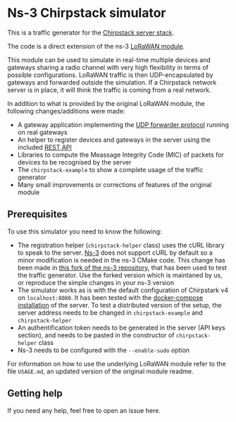 # Ns-3 Chirpstack simulator #

This is a traffic generator for the [Chirpstack server stack](https://www.chirpstack.io/ "ChirpStack, open-source LoRaWAN® Network Server"). 

The code is a direct extension of the ns-3 [LoRaWAN module](https://github.com/signetlabdei/lorawan "LoRaWAN ns-3 module").

This module can be used to simulate in real-time multiple devices and gateways sharing a radio channel with very high flexibility in terms of possible configurations. LoRaWAN traffic is then UDP-encapsulated by gateways and forwarded outside the simulation. If a Chirpstack network server is in place, it will think the traffic is coming from a real network. 

In addition to what is provided by the original LoRaWAN module, the following changes/additions were made:

* A gateway application implementing the [UDP forwarder protocol](https://github.com/Lora-net/packet_forwarder/blob/master/PROTOCOL.TXT "Semtech packet forwarder implementation") running on real gateways
* An helper to register devices and gateways in the server using the included [REST API](https://github.com/chirpstack/chirpstack-rest-api "ChirpStack gRPC to REST API proxy")
* Libraries to compute the Meassage Integrity Code (MIC) of packets for devices to be recognised by the server
* The `chirpstack-example` to show a complete usage of the traffic generator
* Many small improvements or corrections of features of the original module

## Prerequisites ##

To use this simulator you need to know the following:

* The registration helper (`chirpstack-helper` class) uses the cURL library to speak to the server. [Ns-3](https://gitlab.com/nsnam/ns-3-dev "The Network Simulator, Version 3") does not support cURL by default so a minor modification is needed in the ns-3 CMake code. This change has been made in [this fork of the ns-3 repository](https://gitlab.com/non-det-alle/ns-3-dev "Ns-3 fork supporting cURL"), that has been used to test the traffic generator. Use the forked version which is maintaned by us, or reproduce the simple changes in your ns-3 version
* The simulator works as is with the default configuration of Chirpstark v4 on `localhost:8080`. It has been tested with the [docker-compose installation](https://www.chirpstack.io/docs/getting-started/docker.html "Chirpstack docs: Quickstart Docker Compose") of the server. To test a distributed version of the setup, the server address needs to be changed in `chirpstack-example` and `chirpstack-helper`
* An authentification token needs to be generated in the server (API keys section), and needs to be pasted in the constructor of `chirpstack-helper` class
* Ns-3 needs to be configured with the `--enable-sudo` option


For information on how to use the underlying LoRaWAN module refer to the file `USAGE.md`, an updated version of the original module readme.

## Getting help ##

If you need any help, feel free to open an issue here.
